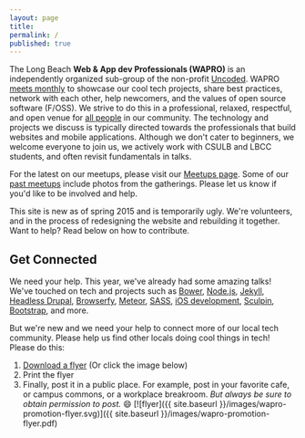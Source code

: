```yaml
---
layout: page
title:
permalink: /
published: true
---
```


The Long Beach __Web & App dev Professionals (WAPRO)__ is an independently organized sub-group of the non-profit [Uncoded](http://uncoded.org).  WAPRO [meets monthly](/meetups/) to showcase our cool tech projects, share best practices, network with each other, help newcomers, and the values of open source software (F/OSS).  We strive to do this in a professional, relaxed, respectful, and open venue for [all people](https://github.com/uncoded/code-of-conduct) in our community. The technology and projects we discuss is typically directed towards the professionals that build websites and mobile applications.  Although we don't cater to beginners, we welcome everyone to join us, we actively work with CSULB and LBCC students, and often revisit fundamentals in talks.

For the latest on our meetups, please visit our [Meetups page](/meetups/). Some of our [past meetups](http://www.meetup.com/uncoded/#past) include photos from the gatherings.  Please let us know if you'd like to be involved and help.

This site is new as of spring 2015 and is temporarily ugly.  We're volunteers, and in the process of redesigning the website and rebuilding it together.  Want to help?  Read below on how to contribute.


## Get Connected

We need your help. This year, we've already had some amazing talks!  We've touched on tech and projects such as [Bower](http://bower.io), [Node.js](http://nodejs.org), [Jekyll](http://jekyllrb.com), [Headless Drupal](https://github.com/davidhwang/horseman), [Browserfy](http://browserify.org/), [Meteor](https://www.meteor.com/), [SASS](http://sass-lang.com/), [iOS development](), [Sculpin](http://sculpin.io), [Bootstrap](http://getbootstrap.com/), and more.

But we're new and we need your help to connect more of our local tech community.  Please help us find other locals doing cool things in tech! Please do this:

1. [Download a flyer](/images/wapro-promotion-flyer.pdf) (Or click the image below)
2. Print the flyer
3. Finally, post it in a public place.  For example, post in your favorite cafe, or campus commons, or a workplace breakroom.  _But always be sure to obtain permission to post._  😄
[![flyer]({{ site.baseurl }}/images/wapro-promotion-flyer.svg)]({{ site.baseurl }}/images/wapro-promotion-flyer.pdf)
